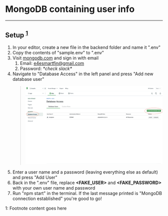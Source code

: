 # MongoDB containing user info

---

## Setup <sup>[1](#myfootnote1)</sup>

1. In your editor, create a new file in the backend folder and name it ".env"
1. Copy the contents of "sample.env" to ".env"
1. Visit [mongodb.com](https://www.mongodb.com/) and sign in with email
   1. Email: e4esmartfin@gmail.com
   1. Password: _\*check slack\*_
1. Navigate to "Database Access" in the left panel and press "Add new database user"
   > <img src="screenshot.png" alt="screenshot" width="600" height="250"/>
1. Enter a user name and a password (leaving everything else as default) and press "Add User"
1. Back in the ".env" file, replace **<FAKE_USER>** and **<FAKE_PASSWORD>** with your own user name and password
1. Run "npm start" in the terminal. If the last message printed is "MongoDB connection established" you're good to go!

<a name="myfootnote1">1</a>: Footnote content goes here
